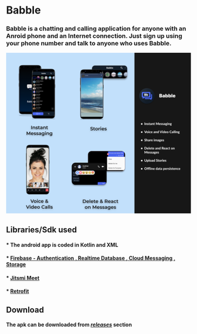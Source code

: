 # Babble


### Babble is a chatting and calling application for anyone with an Anroid phone and an Internet connection. Just sign up using your phone number and talk to anyone who uses Babble.


<p align="center">
<img src="https://github.com/anubhav811/Babble/blob/master/Github%20readme.png" alt="banner" width="1000"/>
</p>




## Libraries/Sdk used

#### * **The android app is coded in Kotlin and XML**

#### * **[Firebase - Authentication , Realtime Database , Cloud Messaging , Storage](https://firebase.google.com/?gclid=Cj0KCQjw8O-VBhCpARIsACMvVLMkaNxW1x1qn9M4jd92Oakv5nUEf6MW5kQpcQzMsDnpFH73hSfk9QcaAqQgEALw_wcB&gclsrc=aw.ds)**

#### * **[Jitsmi Meet](https://jitsi.github.io/handbook/docs/dev-guide/dev-guide-android-sdk/)**

#### * **[Retrofit](https://square.github.io/retrofit/)**


## Download

#### **The apk can be downloaded from *[releases](https://github.com/anubhav811/Babble/releases)* section**


